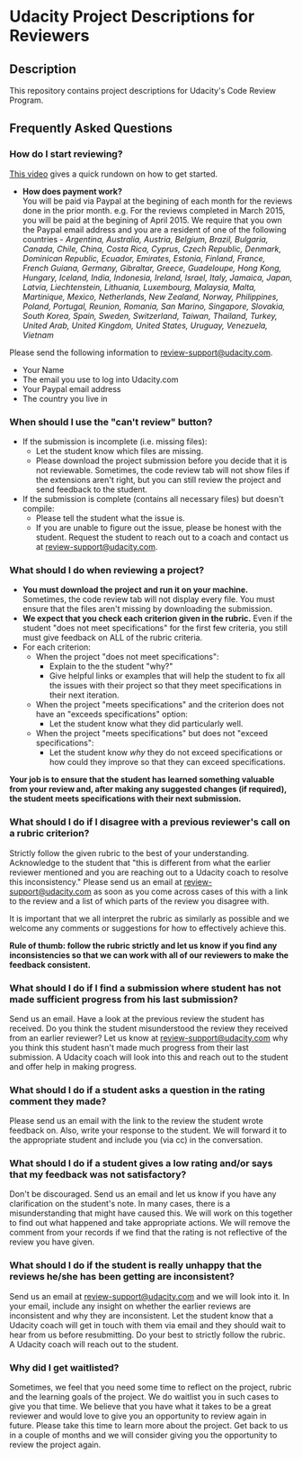 # Udacity Project Descriptions for Reviewers

## Description
This repository contains project descriptions for Udacity's Code Review Program. 

## Frequently Asked Questions

### How do I start reviewing?
[This video](https://www.youtube.com/watch?v=9o3_ovnxIYI) gives a quick rundown on how to get started.

* **How does payment work?** <br /> 
  You will be paid via Paypal at the begining of each month for the reviews done in the prior month. 
e.g. For the reviews completed in March 2015, you will be paid at the begining of April 2015. We require that you own the Paypal email address and you are a resident of one of the following countries - *Argentina, Australia, Austria, Belgium, Brazil, Bulgaria, Canada, Chile, China, Costa Rica, Cyprus, Czech Republic, Denmark, Dominican Republic, Ecuador, Emirates, Estonia, Finland, France, French Guiana, Germany, Gibraltar, Greece, Guadeloupe, Hong Kong, Hungary, Iceland, India, Indonesia, Ireland, Israel, Italy, Jamaica, Japan, Latvia, Liechtenstein, Lithuania, Luxembourg, Malaysia, Malta, Martinique, Mexico, Netherlands, New Zealand, Norway, Philippines, Poland, Portugal, Reunion, Romania, San Marino, Singapore, Slovakia, South Korea, Spain, Sweden, Switzerland, Taiwan, Thailand, Turkey, United Arab, United Kingdom, United States, Uruguay, Venezuela, Vietnam*

Please send the following information to review-support@udacity.com. 
* Your Name
* The email you use to log into Udacity.com
* Your Paypal email address
* The country you live in



### When should I use the "can't review" button?
* If the submission is incomplete (i.e. missing files):
  * Let the student know which files are missing.
  * Please download the project submission before you decide that it is not reviewable. Sometimes, the code review tab will not show files if the extensions aren't right, but you can still review the project and send feedback to the student. 
* If the submission is complete (contains all necessary files) but doesn't compile:
  * Please tell the student what the issue is.
  * If you are unable to figure out the issue, please be honest with the student. Request the student to reach out to a coach and contact us at review-support@udacity.com.

### What should I do when reviewing a project?
* **You must download the project and run it on your machine.** Sometimes, the code review tab will not display every file. You must ensure that the files aren't missing by downloading the submission. 
* **We expect that you check each criterion given in the rubric.** Even if the student "does not meet specifications" for the first few criteria, you still must give feedback on ALL of the rubric criteria.
* For each criterion:
  * When the project "does not meet specifications":
    * Explain to the the student "why?"
    * Give helpful links or examples that will help the student to fix all the issues with their project so that they meet specifications in their next iteration.
  * When the project "meets specifications" and the criterion does not have an "exceeds specifications" option:
    * Let the student know what they did particularly well.
  * When the project "meets specifications" but does not "exceed specifications":
    * Let the student know *why* they do not exceed specifications or how could they improve so that they can exceed specifications.  

**Your job is to ensure that the student has learned something valuable from your review and, after making any suggested changes (if required), the student meets specifications with their next submission.**

### What should I do if I disagree with a previous reviewer's call on a rubric criterion?
Strictly follow the given rubric to the best of your understanding. Acknowledge to the student that "this is different from what the earlier reviewer mentioned and you are reaching out to a Udacity coach to resolve this inconsistency." Please send us an email at review-support@udacity.com as soon as you come across cases of this with a link to the review and a list of which parts of the review you disagree with.  

It is important that we all interpret the rubric as similarly as possible and we welcome any comments or suggestions for how to effectively achieve this.

**Rule of thumb: follow the rubric strictly and let us know if you find any inconsistencies so that we can work with all of our reviewers to make the feedback consistent.**

### What should I do if I find a submission where student has not made sufficient progress from his last submission?
Send us an email. Have a look at the previous review the student has received. Do you think the student misunderstood the review they received from an earlier reviewer? Let us know at review-support@udacity.com why you think this student hasn't made much progress from their last submission. A Udacity coach will look into this and reach out to the student and offer help in making progress. 

### What should I do if a student asks a question in the rating comment they made? 
Please send us an email with the link to the review the student wrote feedback on. Also, write your response to the student. We will forward it to the appropriate student and include you (via cc) in the conversation.

### What should I do if a student gives a low rating and/or says that my feedback was not satisfactory?
Don't be discouraged. Send us an email and let us know if you have any clarification on the student's note. In many cases, there is a misunderstanding that might have caused this. We will work on this together to find out what happened and take appropriate actions. We will remove the comment from your records if we find that the rating is not reflective of the review you have given.

### What should I do if the student is really unhappy that the reviews he/she has been getting are inconsistent? 
Send us an email at review-support@udacity.com and we will look into it. In your email, include any insight on whether the earlier reviews are inconsistent and why they are inconsistent. Let the student know that a Udacity coach will get in touch with them via email and they should wait to hear from us before resubmitting. Do your best to strictly follow the rubric. A Udacity coach will reach out to the student. 

### Why did I get waitlisted?
Sometimes, we feel that you need some time to reflect on the project, rubric and the learning goals of the project. We do waitlist you in such cases to give you that time. We believe that you have what it takes to be a great reviewer and would love to give you an opportunity to review again in future. Please take this time to learn more about the project. Get back to us in a couple of months and we will consider giving you the opportunity to review the project again.


